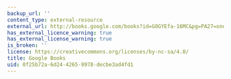 ```yaml
---
backup_url: ''
content_type: external-resource
external_url: http://books.google.com/books?id=GOGYEfa-16MC&pg=PA27=onepage
has_external_licence_warning: true
has_external_license_warning: true
is_broken: ''
license: https://creativecommons.org/licenses/by-nc-sa/4.0/
title: Google Books
uid: 0f25b72a-6d24-4265-9978-decbe3ad4fd1
---
```

